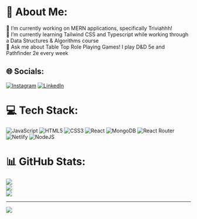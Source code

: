 # 💫 About Me:
🔭 I’m currently working on MERN applications, specifically Triviahhh!<br>🌱 I’m currently learning Tailwind CSS and Typescript while working through a Data Structures & Algorithms course<br>💬 Ask me about Table Top Role Playing Games! I play D&D 5e and Pathfinder 2e every week<br>


## 🌐 Socials:
[![Instagram](https://img.shields.io/badge/Instagram-%23E4405F.svg?logo=Instagram&logoColor=white)](https://instagram.com/johnpezza__) [![LinkedIn](https://img.shields.io/badge/LinkedIn-%230077B5.svg?logo=linkedin&logoColor=white)](https://linkedin.com/in/JohnPezza) 

# 💻 Tech Stack:
![JavaScript](https://img.shields.io/badge/javascript-%23323330.svg?style=for-the-badge&logo=javascript&logoColor=%23F7DF1E) ![HTML5](https://img.shields.io/badge/html5-%23E34F26.svg?style=for-the-badge&logo=html5&logoColor=white) ![CSS3](https://img.shields.io/badge/css3-%231572B6.svg?style=for-the-badge&logo=css3&logoColor=white) ![React](https://img.shields.io/badge/react-%2320232a.svg?style=for-the-badge&logo=react&logoColor=%2361DAFB) ![MongoDB](https://img.shields.io/badge/MongoDB-%234ea94b.svg?style=for-the-badge&logo=mongodb&logoColor=white) ![React Router](https://img.shields.io/badge/React_Router-CA4245?style=for-the-badge&logo=react-router&logoColor=white) ![Netlify](https://img.shields.io/badge/netlify-%23000000.svg?style=for-the-badge&logo=netlify&logoColor=#00C7B7) ![NodeJS](https://img.shields.io/badge/node.js-6DA55F?style=for-the-badge&logo=node.js&logoColor=white)
# 📊 GitHub Stats:
![](https://github-readme-stats.vercel.app/api?username=jpdotdev&theme=prussian&hide_border=false&include_all_commits=false&count_private=false)<br/>
![](https://github-readme-streak-stats.herokuapp.com/?user=jpdotdev&theme=prussian&hide_border=false)<br/>
![](https://github-readme-stats.vercel.app/api/top-langs/?username=jpdotdev&theme=prussian&hide_border=false&include_all_commits=false&count_private=false&layout=compact)

---
[![](https://visitcount.itsvg.in/api?id=jpdotdev&icon=0&color=0)](https://visitcount.itsvg.in)

<!-- Proudly created with GPRM ( https://gprm.itsvg.in ) -->
